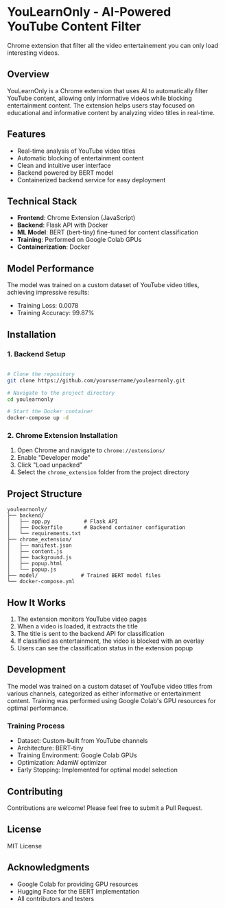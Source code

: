 # YouLearnOnly - AI-Powered YouTube Content Filter

Chrome extension that filter all the video entertainement you can only load interesting videos.

## Overview
YouLearnOnly is a Chrome extension that uses AI to automatically filter YouTube content, allowing only informative videos while blocking entertainment content. The extension helps users stay focused on educational and informative content by analyzing video titles in real-time.

## Features
- Real-time analysis of YouTube video titles
- Automatic blocking of entertainment content
- Clean and intuitive user interface
- Backend powered by BERT model
- Containerized backend service for easy deployment

## Technical Stack
- **Frontend**: Chrome Extension (JavaScript)
- **Backend**: Flask API with Docker
- **ML Model**: BERT (bert-tiny) fine-tuned for content classification
- **Training**: Performed on Google Colab GPUs
- **Containerization**: Docker

## Model Performance
The model was trained on a custom dataset of YouTube video titles, achieving impressive results:
- Training Loss: 0.0078
- Training Accuracy: 99.87%

## Installation

### 1. Backend Setup

```bash

# Clone the repository
git clone https://github.com/yourusername/youlearnonly.git

# Navigate to the project directory
cd youlearnonly

# Start the Docker container
docker-compose up -d
```


### 2. Chrome Extension Installation
1. Open Chrome and navigate to `chrome://extensions/`
2. Enable "Developer mode"
3. Click "Load unpacked"
4. Select the `chrome_extension` folder from the project directory

## Project Structure

```
youlearnonly/
├── backend/
│   ├── app.py           # Flask API
│   ├── Dockerfile       # Backend container configuration
│   └── requirements.txt
├── chrome_extension/
│   ├── manifest.json
│   ├── content.js
│   ├── background.js
│   ├── popup.html
│   └── popup.js
├── model/              # Trained BERT model files
└── docker-compose.yml
```



## How It Works
1. The extension monitors YouTube video pages
2. When a video is loaded, it extracts the title
3. The title is sent to the backend API for classification
4. If classified as entertainment, the video is blocked with an overlay
5. Users can see the classification status in the extension popup

## Development
The model was trained on a custom dataset of YouTube video titles from various channels, categorized as either informative or entertainment content. Training was performed using Google Colab's GPU resources for optimal performance.

### Training Process
- Dataset: Custom-built from YouTube channels
- Architecture: BERT-tiny
- Training Environment: Google Colab GPUs
- Optimization: AdamW optimizer
- Early Stopping: Implemented for optimal model selection

## Contributing
Contributions are welcome! Please feel free to submit a Pull Request.

## License
MIT License

## Acknowledgments
- Google Colab for providing GPU resources
- Hugging Face for the BERT implementation
- All contributors and testers
